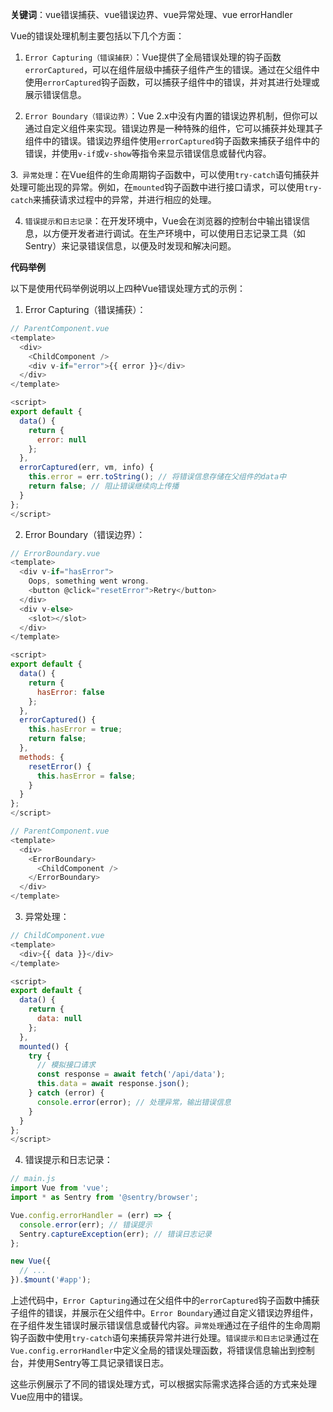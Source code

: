 **关键词**：vue错误捕获、vue错误边界、vue异常处理、vue errorHandler

Vue的错误处理机制主要包括以下几个方面：

1. `Error Capturing（错误捕获）`：Vue提供了全局错误处理的钩子函数`errorCaptured`，可以在组件层级中捕获子组件产生的错误。通过在父组件中使用`errorCaptured`钩子函数，可以捕获子组件中的错误，并对其进行处理或展示错误信息。

2. `Error Boundary（错误边界）`：Vue 2.x中没有内置的错误边界机制，但你可以通过自定义组件来实现。错误边界是一种特殊的组件，它可以捕获并处理其子组件中的错误。错误边界组件使用`errorCaptured`钩子函数来捕获子组件中的错误，并使用`v-if`或`v-show`等指令来显示错误信息或替代内容。

3.` 异常处理`：在Vue组件的生命周期钩子函数中，可以使用`try-catch`语句捕获并处理可能出现的异常。例如，在`mounted`钩子函数中进行接口请求，可以使用`try-catch`来捕获请求过程中的异常，并进行相应的处理。

4. `错误提示和日志记录`：在开发环境中，Vue会在浏览器的控制台中输出错误信息，以方便开发者进行调试。在生产环境中，可以使用日志记录工具（如Sentry）来记录错误信息，以便及时发现和解决问题。


**代码举例**

以下是使用代码举例说明以上四种Vue错误处理方式的示例：

1. Error Capturing（错误捕获）：

```javascript
// ParentComponent.vue
<template>
  <div>
    <ChildComponent />
    <div v-if="error">{{ error }}</div>
  </div>
</template>

<script>
export default {
  data() {
    return {
      error: null
    };
  },
  errorCaptured(err, vm, info) {
    this.error = err.toString(); // 将错误信息存储在父组件的data中
    return false; // 阻止错误继续向上传播
  }
};
</script>
```

2. Error Boundary（错误边界）：

```javascript
// ErrorBoundary.vue
<template>
  <div v-if="hasError">
    Oops, something went wrong.
    <button @click="resetError">Retry</button>
  </div>
  <div v-else>
    <slot></slot>
  </div>
</template>

<script>
export default {
  data() {
    return {
      hasError: false
    };
  },
  errorCaptured() {
    this.hasError = true;
    return false;
  },
  methods: {
    resetError() {
      this.hasError = false;
    }
  }
};
</script>

// ParentComponent.vue
<template>
  <div>
    <ErrorBoundary>
      <ChildComponent />
    </ErrorBoundary>
  </div>
</template>
```

3. 异常处理：

```javascript
// ChildComponent.vue
<template>
  <div>{{ data }}</div>
</template>

<script>
export default {
  data() {
    return {
      data: null
    };
  },
  mounted() {
    try {
      // 模拟接口请求
      const response = await fetch('/api/data');
      this.data = await response.json();
    } catch (error) {
      console.error(error); // 处理异常，输出错误信息
    }
  }
};
</script>
```

4. 错误提示和日志记录：

```javascript
// main.js
import Vue from 'vue';
import * as Sentry from '@sentry/browser';

Vue.config.errorHandler = (err) => {
  console.error(err); // 错误提示
  Sentry.captureException(err); // 错误日志记录
};

new Vue({
  // ...
}).$mount('#app');
```

上述代码中，`Error Capturing`通过在父组件中的`errorCaptured`钩子函数中捕获子组件的错误，并展示在父组件中。`Error Boundary`通过自定义错误边界组件，在子组件发生错误时展示错误信息或替代内容。`异常处理`通过在子组件的生命周期钩子函数中使用`try-catch`语句来捕获异常并进行处理。`错误提示和日志记录`通过在`Vue.config.errorHandler`中定义全局的错误处理函数，将错误信息输出到控制台，并使用Sentry等工具记录错误日志。

这些示例展示了不同的错误处理方式，可以根据实际需求选择合适的方式来处理Vue应用中的错误。
